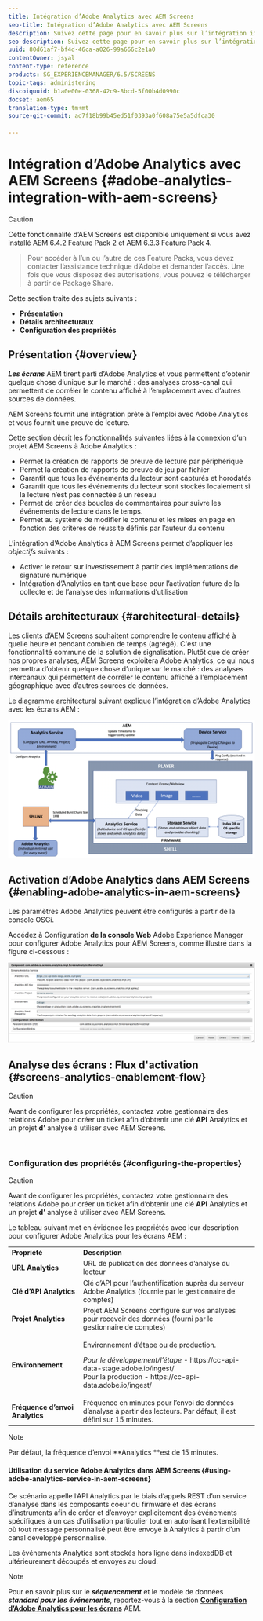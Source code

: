 ```yaml
---
title: Intégration d’Adobe Analytics avec AEM Screens
seo-title: Intégration d’Adobe Analytics avec AEM Screens
description: Suivez cette page pour en savoir plus sur l’intégration immédiate d’AEM Screens à Adobe Analytics et vous fournir une preuve de lecture.
seo-description: Suivez cette page pour en savoir plus sur l’intégration immédiate d’AEM Screens à Adobe Analytics et vous fournir une preuve de lecture.
uuid: 80d61af7-bf4d-46ca-a026-99a666c2e1a0
contentOwner: jsyal
content-type: reference
products: SG_EXPERIENCEMANAGER/6.5/SCREENS
topic-tags: administering
discoiquuid: b1a0e00e-0368-42c9-8bcd-5f00b4d0990c
docset: aem65
translation-type: tm+mt
source-git-commit: ad7f18b99b45ed51f0393a0f608a75e5a5dfca30

---
```



# Intégration d’Adobe Analytics avec AEM Screens {#adobe-analytics-integration-with-aem-screens}

>[!CAUTION]
>
>Cette fonctionnalité d’AEM Screens est disponible uniquement si vous avez installé AEM 6.4.2 Feature Pack 2 et AEM 6.3.3 Feature Pack 4.

>Pour accéder à l’un ou l’autre de ces Feature Packs, vous devez contacter l’assistance technique d’Adobe et demander l’accès. Une fois que vous disposez des autorisations, vous pouvez le télécharger à partir de Package Share.
>
Cette section traite des sujets suivants :

* **Présentation**
* **Détails architecturaux**
* **Configuration des propriétés**

## Présentation {#overview}

***Les écrans*** AEM tirent parti d’Adobe Analytics et vous permettent d’obtenir quelque chose d’unique sur le marché : des analyses cross-canal qui permettent de corréler le contenu affiché à l’emplacement avec d’autres sources de données.

AEM Screens fournit une intégration prête à l’emploi avec Adobe Analytics et vous fournit une preuve de lecture.

Cette section décrit les fonctionnalités suivantes liées à la connexion d’un projet AEM Screens à Adobe Analytics :

* Permet la création de rapports de preuve de lecture par périphérique
* Permet la création de rapports de preuve de jeu par fichier
* Garantit que tous les événements du lecteur sont capturés et horodatés
* Garantit que tous les événements du lecteur sont stockés localement si la lecture n’est pas connectée à un réseau
* Permet de créer des boucles de commentaires pour suivre les événements de lecture dans le temps.
* Permet au système de modifier le contenu et les mises en page en fonction des critères de réussite définis par l’auteur du contenu

L’intégration d’Adobe Analytics à AEM Screens permet d’appliquer les *objectifs* suivants :

* Activer le retour sur investissement à partir des implémentations de signature numérique
* Intégration d’Analytics en tant que base pour l’activation future de la collecte et de l’analyse des informations d’utilisation

## Détails architecturaux {#architectural-details}

Les clients d’AEM Screens souhaitent comprendre le contenu affiché à quelle heure et pendant combien de temps (agrégé). C'est une fonctionnalité commune de la solution de signalisation. Plutôt que de créer nos propres analyses, AEM Screens exploitera Adobe Analytics, ce qui nous permettra d’obtenir quelque chose d’unique sur le marché : des analyses intercanaux qui permettent de corréler le contenu affiché à l’emplacement géographique avec d’autres sources de données.

Le diagramme architectural suivant explique l’intégration d’Adobe Analytics avec les écrans AEM :

![screen_shot_2018-09-12at85611am](assets/screen_shot_2018-09-12at85611am.png)

## Activation d’Adobe Analytics dans AEM Screens {#enabling-adobe-analytics-in-aem-screens}

Les paramètres Adobe Analytics peuvent être configurés à partir de la console OSGi.

Accédez à Configuration **de la console Web** Adobe Experience Manager pour configurer Adobe Analytics pour AEM Screens, comme illustré dans la figure ci-dessous :

![screen_shot_2018-09-04at25550pm](assets/screen_shot_2018-09-04at25550pm.png)

## Analyse des écrans : Flux d'activation {#screens-analytics-enablement-flow}

>[!CAUTION]
Avant de configurer les propriétés, contactez votre gestionnaire des relations Adobe pour créer un ticket afin d’obtenir une clé **API** Analytics et un projet **d’** analyse à utiliser avec AEM Screens.

![]()

### Configuration des propriétés {#configuring-the-properties}

>[!CAUTION]
Avant de configurer les propriétés, contactez votre gestionnaire des relations Adobe pour créer un ticket afin d’obtenir une clé **API** Analytics et un projet **d’** analyse à utiliser avec AEM Screens.

Le tableau suivant met en évidence les propriétés avec leur description pour configurer Adobe Analytics pour les écrans AEM :

<table>
 <tbody>
  <tr>
   <td><strong>Propriété</strong></td>
   <td><strong>Description</strong></td>
  </tr>
  <tr>
   <td><strong>URL Analytics</strong></td>
   <td>URL de publication des données d’analyse du lecteur<br /> </td>
  </tr>
  <tr>
   <td><strong>Clé d’API Analytics</strong></td>
   <td>Clé d’API pour l’authentification auprès du serveur Adobe Analytics (fournie par le gestionnaire de comptes)</td>
  </tr>
  <tr>
   <td><strong>Projet Analytics</strong></td>
   <td>Projet AEM Screens configuré sur vos analyses pour recevoir des données (fourni par le gestionnaire de comptes)</td>
  </tr>
  <tr>
   <td><strong>Environnement</strong></td>
   <td><p>Environnement d’étape ou de production.</p> <p><em>Pour le développement/l’étape</em> - https://cc-api-data-stage.adobe.io/ingest/<br /> Pour la production <em></em> - https://cc-api-data.adobe.io/ingest/</p> </td>
  </tr>
  <tr>
   <td><strong>Fréquence d’envoi Analytics</strong></td>
   <td>Fréquence en minutes pour l’envoi de données d’analyse à partir des lecteurs. Par défaut, il est défini sur 15 minutes.</td>
  </tr>
 </tbody>
</table>

>[!NOTE]
Par défaut, la fréquence d’envoi **Analytics **est de 15 minutes.

#### Utilisation du service Adobe Analytics dans AEM Screens {#using-adobe-analytics-service-in-aem-screens}

Ce scénario appelle l’API Analytics par le biais d’appels REST d’un service d’analyse dans les composants coeur du firmware et des écrans d’instruments afin de créer et d’envoyer explicitement des événements spécifiques à un cas d’utilisation particulier tout en autorisant l’extensibilité où tout message personnalisé peut être envoyé à Analytics à partir d’un canal développé personnalisé.

Les événements Analytics sont stockés hors ligne dans indexedDB et ultérieurement découpés et envoyés au cloud.

>[!NOTE]
Pour en savoir plus sur le ***séquencement*** et le modèle de données ***standard pour les événements***, reportez-vous à la section **[Configuration d’Adobe Analytics pour les écrans](configuring-adobe-analytics-aem-screens.md)** AEM.


